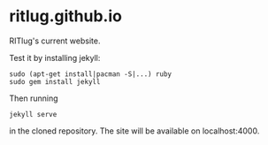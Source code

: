 ritlug.github.io
============
RITlug's current website.

Test it by installing jekyll:

    sudo (apt-get install|pacman -S|...) ruby
    sudo gem install jekyll
    
Then running

    jekyll serve
    
in the cloned repository. The site will be available on localhost:4000.
